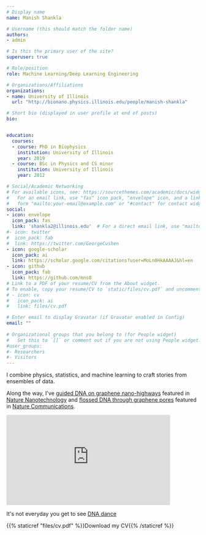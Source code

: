 ```yaml
---
# Display name
name: Manish Shankla 

# Username (this should match the folder name)
authors:
- admin

# Is this the primary user of the site?
superuser: true

# Role/position
role: Machine Learning/Deep Learning Engineering 

# Organizations/Affiliations
organizations:
- name: University of Illinois
  url: "http://bionano.physics.illinois.edu/people/manish-shankla"

# Short bio (displayed in user profile at end of posts)
bio: 


education:
  courses:
  - course: PhD in Biophysics 
    institution: University of Illinois 
    year: 2019
  - course: BSc in Physics and CS minor 
    institution: University of Illinois 
    year: 2012

# Social/Academic Networking
# For available icons, see: https://sourcethemes.com/academic/docs/widgets/#icons
#   For an email link, use "fas" icon pack, "envelope" icon, and a link in the
#   form "mailto:your-email@example.com" or "#contact" for contact widget.
social:
- icon: envelope
  icon_pack: fas
  link: 'shankla2@illinois.edu'  # For a direct email link, use "mailto:test@example.org".
#- icon: twitter
#  icon_pack: fab
#  link: https://twitter.com/GeorgeCushen
- icon: google-scholar
  icon_pack: ai
  link: https://scholar.google.com/citations?user=MoLn0HkAAAAJ&hl=en 
- icon: github
  icon_pack: fab
  link: https://github.com/mns0
# Link to a PDF of your resume/CV from the About widget.
# To enable, copy your resume/CV to `static/files/cv.pdf` and uncomment the lines below.
# - icon: cv
#   icon_pack: ai
#   link: files/cv.pdf

# Enter email to display Gravatar (if Gravatar enabled in Config)
email: ""
 
# Organizational groups that you belong to (for People widget)
#   Set this to `[]` or comment out if you are not using People widget.
#user_groups:
#- Researchers
#- Visitors
---
```










I combine physics, statistics, and machine learning to craft stories from ensembles of data. 

Along the way, I've [guided DNA on graphene nano-highways](http://bionano.physics.illinois.edu/node/302) featured in [Nature Nanotechnology](https://www.nature.com/nnano/volumes/14/issues/9) and [flossed DNA through graphene pores](http://bionano.physics.illinois.edu/node/147) featured in [Nature Communications](https://www.nature.com/articles/ncomms6171).


<iframe width="427" height="235"
src="https://www.youtube.com/embed/9FiiqhV5pAE"
frameborder="0" 
allow="accelerometer; autoplay; encrypted-media; gyroscope; picture-in-picture" 
allowfullscreen></iframe>


It's not everyday you get to see [DNA dance](http://bionano.physics.illinois.edu/sites/default/files/videos/converted/966/output_mpeg-4_640x480_1425324285.mp4)  


{{% staticref "files/cv.pdf" %}}Download my CV{{% /staticref %}}

 
